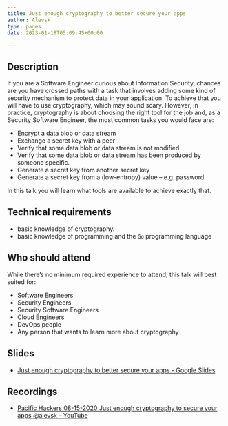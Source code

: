 ```yaml
---
title: Just enough cryptography to better secure your apps
author: Alevsk
type: pages
date: 2023-01-18T05:09:45+00:00

---
```


## Description

If you are a Software Engineer curious about Information Security, chances are you have crossed paths with a task that
involves adding some kind of security mechanism to protect data in your application. To achieve that you will have to use
cryptography, which may sound scary. However, in practice, cryptography is about choosing the right tool for
the job and, as a Security Software Engineer, the most common tasks you would face are:

- Encrypt a data blob or data stream
- Exchange a secret key with a peer
- Verify that some data blob or data stream is not modified
- Verify that some data blob or data stream has been produced by someone specific.
- Generate a secret key from another secret key
- Generate a secret key from a (low-entropy) value – e.g. password

In this talk you will learn what tools are available to achieve exactly that.

## Technical requirements

- basic knowledge of cryptography.
- basic knowledge of programming and the `Go` programming language

## Who should attend

While there’s no minimum required experience to attend, this talk will best suited for:

- Software Engineers
- Security Engineers
- Security Software Engineers
- Cloud Engineers
- DevOps people
- Any person that wants to learn more about cryptography

## Slides

- [Just enough cryptography to better secure your apps - Google Slides](https://docs.google.com/presentation/d/1qVl1qJVYT9CixmTdgycgImgIHV-k6OAtzlZqYs3E1YU/edit?usp=sharing)

## Recordings

- [Pacific Hackers 08-15-2020 Just enough cryptography to secure your apps @alevsk - YouTube](https://youtube.com/watch?v=Oq6UWn-kLbA&feature=shares&t=856)
